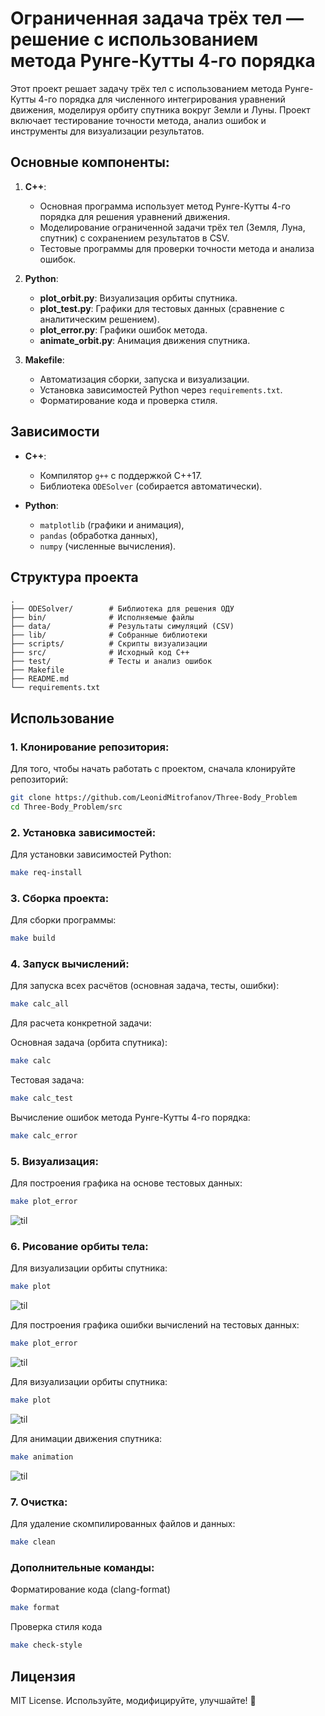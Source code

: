 # Ограниченная задача трёх тел — решение с использованием метода Рунге-Кутты 4-го порядка

Этот проект решает задачу трёх тел с использованием метода Рунге-Кутты 4-го порядка для численного интегрирования уравнений движения, моделируя орбиту спутника вокруг Земли и Луны. Проект включает тестирование точности метода, анализ ошибок и инструменты для визуализации результатов.

## Основные компоненты:

1. **C++**:
   - Основная программа использует метод Рунге-Кутты 4-го порядка для решения уравнений движения.
   - Моделирование ограниченной задачи трёх тел (Земля, Луна, спутник) с сохранением результатов в CSV.
   - Тестовые программы для проверки точности метода и анализа ошибок.

2. **Python**:
   - **plot_orbit.py**: Визуализация орбиты спутника.
   - **plot_test.py**: Графики для тестовых данных (сравнение с аналитическим решением).
   - **plot_error.py**: Графики ошибок метода.
   - **animate_orbit.py**: Анимация движения спутника.

3. **Makefile**:
   - Автоматизация сборки, запуска и визуализации.
   - Установка зависимостей Python через `requirements.txt`.
   - Форматирование кода и проверка стиля.

## Зависимости

- **C++**:
   - Компилятор `g++` с поддержкой C++17.
   - Библиотека `ODESolver` (собирается автоматически).

- **Python**:
   - `matplotlib` (графики и анимация),
   - `pandas` (обработка данных),
   - `numpy` (численные вычисления).

## Структура проекта

```
.
├── ODESolver/        # Библиотека для решения ОДУ
├── bin/              # Исполняемые файлы
├── data/             # Результаты симуляций (CSV)
├── lib/              # Собранные библиотеки
├── scripts/          # Скрипты визуализации
├── src/              # Исходный код C++
├── test/             # Тесты и анализ ошибок
├── Makefile
├── README.md
└── requirements.txt
```

## Использование

### 1. Клонирование репозитория:
Для того, чтобы начать работать с проектом, сначала клонируйте репозиторий:
```bash
git clone https://github.com/LeonidMitrofanov/Three-Body_Problem
cd Three-Body_Problem/src
```

### 2. Установка зависимостей:
Для установки зависимостей Python:
```bash
make req-install
```

### 3. Сборка проекта:
Для сборки программы:
```bash
make build
```

### 4. Запуск вычислений:
Для запуска всех расчётов (основная задача, тесты, ошибки):
```bash
make calc_all
```
Для расчета конкретной задачи:

Основная задача (орбита спутника):
```bash
make calc
```
Тестовая задача:
```bash
make calc_test
```
Вычисление ошибок метода Рунге-Кутты 4-го порядка:
```bash
make calc_error
```
### 5. Визуализация:
Для построения графика на основе тестовых данных:
```bash
make plot_error
```
![til](./materials/error_plot.png)

### 6. Рисование орбиты тела:

Для визуализации орбиты спутника:
```bash
make plot
```
![til](./materials/orbit_plot.png)

Для построения графика ошибки вычислений на тестовых данных:
```bash
make plot_error
```
![til](./materials/error_plot.png)

Для визуализации орбиты спутника:
```bash
make plot
```
![til](./materials/orbit_plot.png)

Для анимации движения спутника:
```bash
make animation
```
![til](./materials/orbit_animation.gif)


### 7. Очистка:
Для удаление скомпилированных файлов и данных:
```bash
make clean
```

### Дополнительные команды:
Форматирование кода (clang-format)
```bash
make format
```
Проверка стиля кода
```bash
make check-style
```

## Лицензия  
MIT License. Используйте, модифицируйте, улучшайте! 🚀
